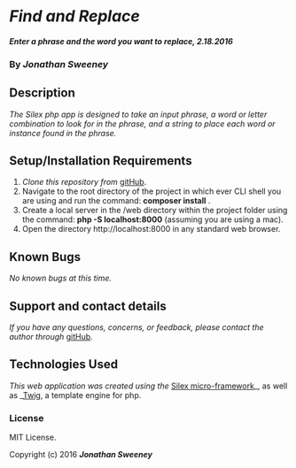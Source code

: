 # _Find and Replace_

#### _Enter a phrase and the word you want to replace, 2.18.2016_

### By _**Jonathan Sweeney**_

## Description

_The Silex php app is designed to take an input phrase, a word or letter combination to look for in the phrase, and a string to place each word or instance found in the phrase._

## Setup/Installation Requirements

1. _Clone this repository from_ [gitHub](https://github.com/jsween/find_replace_php.git).
2. Navigate to the root directory of the project in which ever CLI shell you are using and run the command: __composer install__ .
3. Create a local server in the /web directory within the project folder using the command: __php -S localhost:8000__ (assuming you are using a mac).
4. Open the directory http://localhost:8000 in any standard web browser.

## Known Bugs

_No known bugs at this time._

## Support and contact details

_If you have any questions, concerns, or feedback, please contact the author through_ [gitHub](https://github.com/jsween/find_replace_php.git).

## Technologies Used

_This web application was created using the_  [Silex micro-framework](http://silex.sensiolabs.org/)_, as well as _[Twig](http://twig.sensiolabs.org/), a template engine for php.

### License

MIT License.

Copyright (c) 2016 _**Jonathan Sweeney**_

